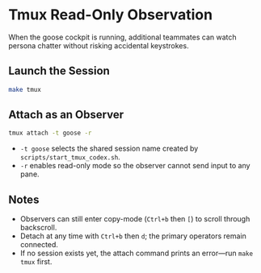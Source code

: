 # Tmux Read-Only Observation

When the goose cockpit is running, additional teammates can watch persona chatter without risking accidental keystrokes.

## Launch the Session
```bash
make tmux
```

## Attach as an Observer
```bash
tmux attach -t goose -r
```
- `-t goose` selects the shared session name created by `scripts/start_tmux_codex.sh`.
- `-r` enables read-only mode so the observer cannot send input to any pane.

## Notes
- Observers can still enter copy-mode (`Ctrl+b` then `[`) to scroll through backscroll.
- Detach at any time with `Ctrl+b` then `d`; the primary operators remain connected.
- If no session exists yet, the attach command prints an error—run `make tmux` first.

